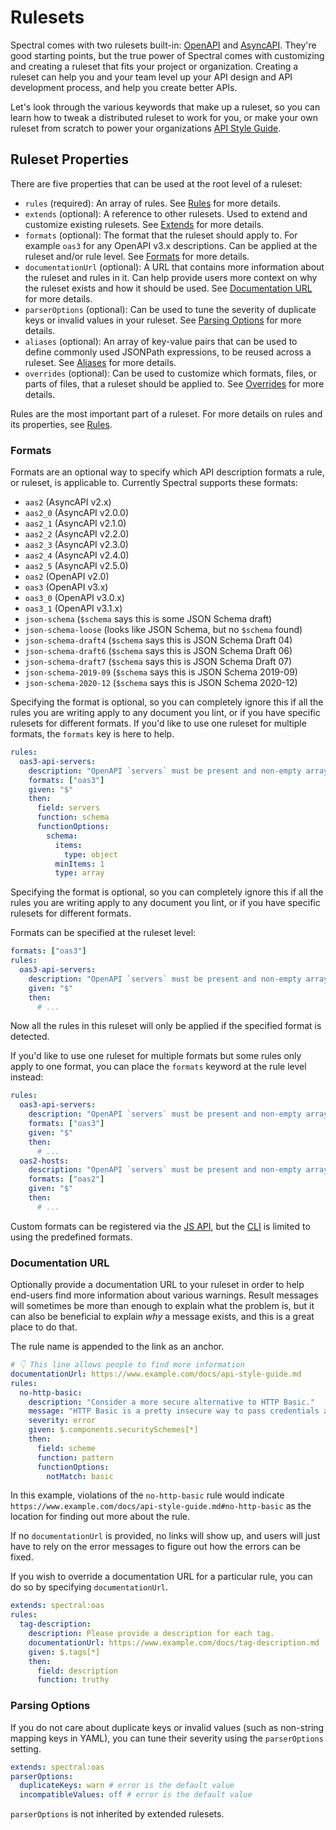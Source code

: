 # Rulesets

Spectral comes with two rulesets built-in: [OpenAPI](../reference/openapi-rules.md) and [AsyncAPI](../reference/asyncapi-rules.md). They're good starting points, but the true power of Spectral comes with customizing and creating a ruleset that fits your project or organization. Creating a ruleset can help you and your team level up your API design and API development process, and help you create better APIs.

Let's look through the various keywords that make up a ruleset, so you can learn how to tweak a distributed ruleset to work for you, or make your own ruleset from scratch to power your organizations [API Style Guide](https://stoplight.io/api-style-guides-guidelines-and-best-practices/?utm_source=github&utm_medium=spectral&utm_campaign=docs).

## Ruleset Properties

There are five properties that can be used at the root level of a ruleset:

- `rules` (required): An array of rules. See [Rules](./4a-rules.md) for more details.
- `extends` (optional): A reference to other rulesets. Used to extend and customize existing rulesets. See [Extends](./4b-extends.md) for more details.
- `formats` (optional): The format that the ruleset should apply to. For example `oas3` for any OpenAPI v3.x descriptions. Can be applied at the ruleset and/or rule level. See [Formats](#formats) for more details.
- `documentationUrl` (optional): A URL that contains more information about the ruleset and rules in it. Can help provide users more context on why the ruleset exists and how it should be used. See [Documentation URL](#documentation-url) for more details.
- `parserOptions` (optional): Can be used to tune the severity of duplicate keys or invalid values in your ruleset. See [Parsing Options](#parsing-options) for more details.
- `aliases` (optional): An array of key-value pairs that can be used to define commonly used JSONPath expressions, to be reused across a ruleset. See [Aliases](./4c-aliases.md) for more details.
- `overrides` (optional): Can be used to customize which formats, files, or parts of files, that a ruleset should be applied to. See [Overrides](./4d-overrides.md) for more details.

Rules are the most important part of a ruleset. For more details on rules and its properties, see [Rules](./4a-rules.md).

### Formats

Formats are an optional way to specify which API description formats a rule, or ruleset, is applicable to. Currently Spectral supports these formats:

- `aas2` (AsyncAPI v2.x)
- `aas2_0` (AsyncAPI v2.0.0)
- `aas2_1` (AsyncAPI v2.1.0)
- `aas2_2` (AsyncAPI v2.2.0)
- `aas2_3` (AsyncAPI v2.3.0)
- `aas2_4` (AsyncAPI v2.4.0)
- `aas2_5` (AsyncAPI v2.5.0)
- `oas2` (OpenAPI v2.0)
- `oas3` (OpenAPI v3.x)
- `oas3_0` (OpenAPI v3.0.x)
- `oas3_1` (OpenAPI v3.1.x)
- `json-schema` (`$schema` says this is some JSON Schema draft)
- `json-schema-loose` (looks like JSON Schema, but no `$schema` found)
- `json-schema-draft4` (`$schema` says this is JSON Schema Draft 04)
- `json-schema-draft6` (`$schema` says this is JSON Schema Draft 06)
- `json-schema-draft7` (`$schema` says this is JSON Schema Draft 07)
- `json-schema-2019-09` (`$schema` says this is JSON Schema 2019-09)
- `json-schema-2020-12` (`$schema` says this is JSON Schema 2020-12)

Specifying the format is optional, so you can completely ignore this if all the rules you are writing apply to any document you lint, or if you have specific rulesets for different formats. If you'd like to use one ruleset for multiple formats, the `formats` key is here to help.

```yaml
rules:
  oas3-api-servers:
    description: "OpenAPI `servers` must be present and non-empty array."
    formats: ["oas3"]
    given: "$"
    then:
      field: servers
      function: schema
      functionOptions:
        schema:
          items:
            type: object
          minItems: 1
          type: array
```

Specifying the format is optional, so you can completely ignore this if all the rules you are writing apply to any document you lint, or if you have specific rulesets for different formats.

Formats can be specified at the ruleset level:

```yaml
formats: ["oas3"]
rules:
  oas3-api-servers:
    description: "OpenAPI `servers` must be present and non-empty array."
    given: "$"
    then:
      # ...
```

Now all the rules in this ruleset will only be applied if the specified format is detected.

If you'd like to use one ruleset for multiple formats but some rules only apply to one format, you can place the `formats` keyword at the rule level instead:

```yaml
rules:
  oas3-api-servers:
    description: "OpenAPI `servers` must be present and non-empty array."
    formats: ["oas3"]
    given: "$"
    then:
      # ...
  oas2-hosts:
    description: "OpenAPI `servers` must be present and non-empty array."
    formats: ["oas2"]
    given: "$"
    then:
      # ...
```

Custom formats can be registered via the [JS API](../guides/3-javascript.md), but the [CLI](../guides/2-cli.md) is limited to using the predefined formats.

### Documentation URL

Optionally provide a documentation URL to your ruleset in order to help end-users find more information about various warnings. Result messages will sometimes be more than enough to explain what the problem is, but it can also be beneficial to explain _why_ a message exists, and this is a great place to do that.

The rule name is appended to the link as an anchor.

```yaml
# 👇 This line allows people to find more information
documentationUrl: https://www.example.com/docs/api-style-guide.md
rules:
  no-http-basic:
    description: "Consider a more secure alternative to HTTP Basic."
    message: "HTTP Basic is a pretty insecure way to pass credentials around, please consider an alternative."
    severity: error
    given: $.components.securitySchemes[*]
    then:
      field: scheme
      function: pattern
      functionOptions:
        notMatch: basic
```

In this example, violations of the `no-http-basic` rule would indicate `https://www.example.com/docs/api-style-guide.md#no-http-basic` as the location for finding out more about the rule.

If no `documentationUrl` is provided, no links will show up, and users will just have to rely on the error messages to figure out how the errors can be fixed.

If you wish to override a documentation URL for a particular rule, you can do so by specifying `documentationUrl`.

```yaml
extends: spectral:oas
rules:
  tag-description:
    description: Please provide a description for each tag.
    documentationUrl: https://www.example.com/docs/tag-description.md
    given: $.tags[*]
    then:
      field: description
      function: truthy
```

### Parsing Options

<!-- TODO: expand on this topic -->

If you do not care about duplicate keys or invalid values (such as non-string mapping keys in YAML), you can tune their severity using the `parserOptions` setting.

```yaml
extends: spectral:oas
parserOptions:
  duplicateKeys: warn # error is the default value
  incompatibleValues: off # error is the default value
```

`parserOptions` is not inherited by extended rulesets.
